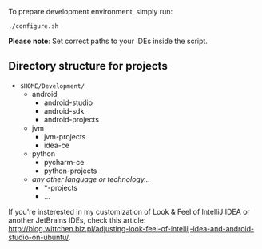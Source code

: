 To prepare development environment, simply run:
	
```
./configure.sh
```

**Please note**: Set correct paths to your IDEs inside the script.

Directory structure for projects
--------------------------------

- `$HOME/Development/`
   - android
     - android-studio
     - android-sdk
     - android-projects
   - jvm
     - jvm-projects
     - idea-ce
   - python
     - pycharm-ce
     - python-projects
   - *any other language or technology...*
     - *-projects
     - ...

If you're insterested in my customization of Look & Feel of IntelliJ IDEA or another JetBrains IDEs, check this article: http://blog.wittchen.biz.pl/adjusting-look-feel-of-intellij-idea-and-android-studio-on-ubuntu/.
